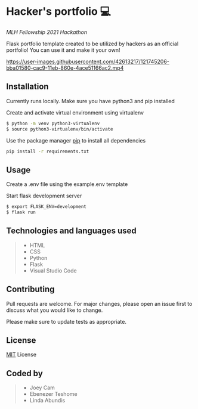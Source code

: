 # Hacker's portfolio 💻
*MLH Fellowship 2021 Hackathon*

Flask portfolio template created to be utilized by hackers as an official portfolio! You can use it and make it your own!
 


https://user-images.githubusercontent.com/42613217/121745206-bba01580-cac9-11eb-860e-4ace51166ac2.mp4



## Installation

Currently runs locally. Make sure you have python3 and pip installed


Create and activate virtual environment using virtualenv
```bash
$ python -m venv python3-virtualenv
$ source python3-virtualenv/bin/activate
```

Use the package manager [pip](https://pip.pypa.io/en/stable/) to install all dependencies

```bash
pip install -r requirements.txt
```


## Usage

Create a .env file using the example.env template

Start flask development server
```bash
$ export FLASK_ENV=development
$ flask run
```


## Technologies and languages used
> + HTML
> + CSS
> + Python
> + Flask
> + Visual Studio Code


## Contributing
Pull requests are welcome. For major changes, please open an issue first to discuss what you would like to change.

Please make sure to update tests as appropriate.


## License
[MIT](https://github.com/git/git-scm.com/blob/main/MIT-LICENSE.txt) License


## Coded by
> + Joey Cam
> + Ebenezer Teshome
> + Linda Abundis


